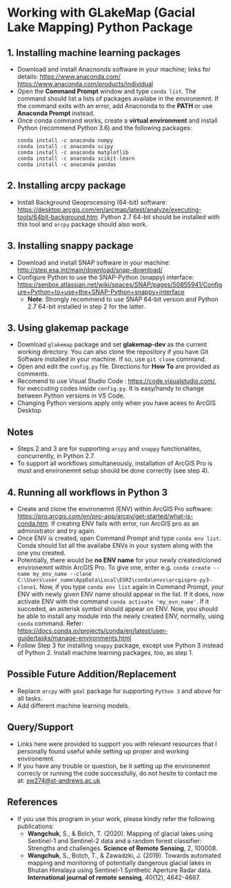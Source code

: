 # Working with GLakeMap (Gacial Lake Mapping) Python Package

## 1. Installing machine learning packages
- Download and install Anacnonda software in your machine; links for details:
	https://www.anaconda.com/
	https://www.anaconda.com/products/individual
- Open the **Command Prompt** window and type `conda list`. The command should list a lists of packages availabe in the environemnt. If the command exits with an error, add Anacnonda to the **PATH** or use  **Anaconda Prompt** instead.
- Once conda command works, create a  **virtual environment** and install Python (recommend Python 3.6) and the following packages:
	```	
	conda install -c anaconda numpy
	conda install -c anaconda scipy
	conda install -c anaconda matplotlib
	conda install -c anaconda scikit-learn
	conda install -c anaconda pandas
	```
## 2. Installing arcpy package
- Install Background Geoprocessing (64-bit) software: https://desktop.arcgis.com/en/arcmap/latest/analyze/executing-tools/64bit-background.htm. Python 2.7 64-bit should be installed with this tool and `arcpy` package should also work.

## 3. Installing snappy package
* Download and install SNAP software in your machine: http://step.esa.int/main/download/snap-download/
* Configure Python to use the SNAP-Python (snappy) interface: https://senbox.atlassian.net/wiki/spaces/SNAP/pages/50855941/Configure+Python+to+use+the+SNAP-Python+snappy+interface
	- **Note**: Strongly recommend to use SNAP 64-bit version and Python 2.7 64-bit installed in step 2 for the latter.

## 3. Using glakemap package
- Download `glakemap` package and set **glakemap-dev** as the current working directory. You can also clone the repository if you have Git Software installed in your machine. If so,  use `git clone` command.
- Open and edit the `config.py` file. Directions for **How To** are provided as comments.
- Recomend to use Visual Studio Code : https://code.visualstudio.com/, for execcuting codes inside `config.py`. It is easy/handy to change between Python versions in VS Code.
- Changing Python versions apply only when you have acees to ArcGIS Desktop

## **Notes**
- Steps 2 and 3 are for supporting `arcpy` and `snappy` functionalites, concurrently, in Python 2.7.
- To support all workflows simultaneously, installation of ArcGIS Pro is must and environemnt setup should be done correctly (see step 4).

## 4. Running all workflows in Python 3
- Create and clone the environemnt (ENV) within ArcGIS Pro software: https://pro.arcgis.com/en/pro-app/arcpy/get-started/what-is-conda.htm. If creating ENV fails with error, run ArcGIS pro as an administrator and try again.
- Once ENV is created, open Command Prompt and type `conda env list`. Conda should list all the availabe ENVs in your system along with the one you created.
- Potentially, there would be **no ENV name** for your newly created/cloned environemnt within ArcGIS Pro. To give one, enter e.g. `conda create --name my_env_name --clone C:\Users\user_name\AppData\Local\ESRI\conda\envs\arcgispro-py3-clone1`. Now, if you type `conda env list` again in Command Prompt, your ENV with newly given ENV name should appear in the list. If it does, now activate ENV  with the command `conda activate 'my_evn_name'`. If it succeded, an asterisk symbol should appear on ENV. Now, you should be able to install any module into the newly created ENV, normally, using `conda` command. Refer: https://docs.conda.io/projects/conda/en/latest/user-guide/tasks/manage-environments.html
- Follow Step 3 for installing `snappy` package, except use Python 3 instead of Python 2. Install machine learning packages, too, as step 1.

## Possible Future Addition/Replacement

- Replace `arcpy` with `gdal` package for supporting `Python 3` and above for all tasks.
- Add different machine learning models.

## Query/Support
- Links here were provided to support you with relevant resources that I personally found useful while setting up proper and working environemnt.
- If you have any trouble or question, be it setting up the environemnt correcly or running the code successfully, do not hesite to contact me at: sw274@st-andrews.ac.uk

## References

- If you use this program in your work, please kindly refer the following publications:
	- **Wangchuk**, S., & Bolch, T. (2020). Mapping of glacial lakes using Sentinel-1 and Sentinel-2 data and a random forest classifier: Strengths and challenges. **Science of Remote Sensing**, 2, 100008.
	- **Wangchuk**, S., Bolch, T., & Zawadzki, J. (2019). Towards automated mapping and monitoring of potentially dangerous glacial lakes in Bhutan Himalaya using Sentinel-1 Synthetic Aperture Radar data. **International journal of remote sensing**, 40(12), 4642-4667.